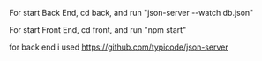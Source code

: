 For start Back End,
cd back,
and run "json-server --watch db.json"

For start Front End,
cd front,
and run "npm start"

for back end i used https://github.com/typicode/json-server
